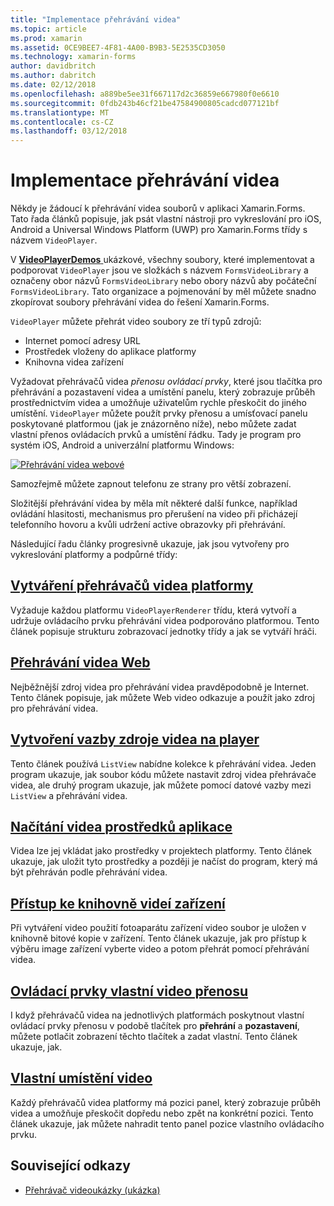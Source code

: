 ```yaml
---
title: "Implementace přehrávání videa"
ms.topic: article
ms.prod: xamarin
ms.assetid: 0CE9BEE7-4F81-4A00-B9B3-5E2535CD3050
ms.technology: xamarin-forms
author: davidbritch
ms.author: dabritch
ms.date: 02/12/2018
ms.openlocfilehash: a889be5ee31f667117d2c36859e667980f0e6610
ms.sourcegitcommit: 0fdb243b46cf21be47584900805cadcd077121bf
ms.translationtype: MT
ms.contentlocale: cs-CZ
ms.lasthandoff: 03/12/2018
---
```

# <a name="implementing-a-video-player"></a>Implementace přehrávání videa

Někdy je žádoucí k přehrávání videa souborů v aplikaci Xamarin.Forms. Tato řada článků popisuje, jak psát vlastní nástroji pro vykreslování pro iOS, Android a Universal Windows Platform (UWP) pro Xamarin.Forms třídy s názvem `VideoPlayer`.

V [ **VideoPlayerDemos** ](https://developer.xamarin.com/samples/xamarin-forms/customrenderers/VideoPlayerDemos/) ukázkové, všechny soubory, které implementovat a podporovat `VideoPlayer` jsou ve složkách s názvem `FormsVideoLibrary` a označeny obor názvů `FormsVideoLibrary` nebo obory názvů aby počáteční `FormsVideoLibrary`. Tato organizace a pojmenování by měl můžete snadno zkopírovat soubory přehrávání videa do řešení Xamarin.Forms.

`VideoPlayer` můžete přehrát video soubory ze tří typů zdrojů:

- Internet pomocí adresy URL
- Prostředek vloženy do aplikace platformy
- Knihovna videa zařízení

Vyžadovat přehrávačů videa *přenosu ovládací prvky*, které jsou tlačítka pro přehrávání a pozastavení videa a umístění panelu, který zobrazuje průběh prostřednictvím videa a umožňuje uživatelům rychle přeskočit do jiného umístění. `VideoPlayer` můžete použít prvky přenosu a umísťovací panelu poskytované platformou (jak je znázorněno níže), nebo můžete zadat vlastní přenos ovládacích prvků a umístění řádku. Tady je program pro systém iOS, Android a univerzální platformu Windows:

[![Přehrávání videa webové](web-videos-images/playwebvideo-small.png "přehrát Video webové")](web-videos-images/playwebvideo-large.png#lightbox "přehrát Web Video")

Samozřejmě můžete zapnout telefonu ze strany pro větší zobrazení.

Složitější přehrávání videa by měla mít některé další funkce, například ovládání hlasitosti, mechanismus pro přerušení na video při přicházejí telefonního hovoru a kvůli udržení active obrazovky při přehrávání.

Následující řadu články progresivně ukazuje, jak jsou vytvořeny pro vykreslování platformy a podpůrné třídy:

## <a name="creating-the-platform-video-playersplayer-creationmd"></a>[Vytváření přehrávačů videa platformy](player-creation.md)

Vyžaduje každou platformu `VideoPlayerRenderer` třídu, která vytvoří a udržuje ovládacího prvku přehrávání videa podporováno platformou. Tento článek popisuje strukturu zobrazovací jednotky třídy a jak se vytváří hráči.

## <a name="playing-a-web-videoweb-videosmd"></a>[Přehrávání videa Web](web-videos.md)

Nejběžnější zdroj videa pro přehrávání videa pravděpodobně je Internet. Tento článek popisuje, jak můžete Web video odkazuje a použít jako zdroj pro přehrávání videa.

## <a name="binding-video-sources-to-the-playersource-bindingsmd"></a>[Vytvoření vazby zdroje videa na player](source-bindings.md)

Tento článek používá `ListView` nabídne kolekce k přehrávání videa. Jeden program ukazuje, jak soubor kódu můžete nastavit zdroj videa přehrávače videa, ale druhý program ukazuje, jak můžete pomocí datové vazby mezi `ListView` a přehrávání videa.

## <a name="loading-application-resource-videosloading-resourcesmd"></a>[Načítání videa prostředků aplikace](loading-resources.md)

Videa lze jej vkládat jako prostředky v projektech platformy. Tento článek ukazuje, jak uložit tyto prostředky a později je načíst do program, který má být přehráván podle přehrávání videa.

## <a name="accessing-the-devices-video-libraryaccessing-librarymd"></a>[Přístup ke knihovně videí zařízení](accessing-library.md)

Při vytváření video použití fotoaparátu zařízení video soubor je uložen v knihovně bitové kopie v zařízení. Tento článek ukazuje, jak pro přístup k výběru image zařízení vyberte video a potom přehrát pomocí přehrávání videa.

## <a name="custom-video-transport-controlscustom-transportmd"></a>[Ovládací prvky vlastní video přenosu](custom-transport.md)

I když přehrávačů videa na jednotlivých platformách poskytnout vlastní ovládací prvky přenosu v podobě tlačítek pro **přehrání** a **pozastavení**, můžete potlačit zobrazení těchto tlačítek a zadat vlastní. Tento článek ukazuje, jak.

## <a name="custom-video-positioningcustom-positioningmd"></a>[Vlastní umístění video](custom-positioning.md)

Každý přehrávačů videa platformy má pozici panel, který zobrazuje průběh videa a umožňuje přeskočit dopředu nebo zpět na konkrétní pozici. Tento článek ukazuje, jak můžete nahradit tento panel pozice vlastního ovládacího prvku.





## <a name="related-links"></a>Související odkazy

- [Přehrávač videoukázky (ukázka)](https://developer.xamarin.com/samples/xamarin-forms/customrenderers/VideoPlayerDemos/)

